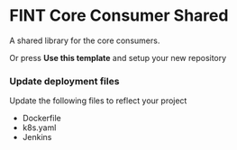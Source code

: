 # FINT Core Consumer Shared

A shared library for the core consumers.


Or press **Use this template** and setup your new repository

### Update deployment files
Update the following files to reflect your project
* Dockerfile
* k8s.yaml
* Jenkins

